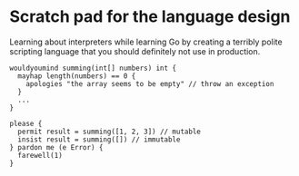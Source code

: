 # Scratch pad for the language design

Learning about interpreters while learning Go by creating a terribly polite scripting language that you should definitely not use in production.

```
wouldyoumind summing(int[] numbers) int {
  mayhap length(numbers) == 0 {
    apologies "the array seems to be empty" // throw an exception
  }
  ...
}

please {
  permit result = summing([1, 2, 3]) // mutable
  insist result = summing([]) // immutable
} pardon me (e Error) {
  farewell(1)
}
```